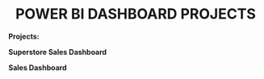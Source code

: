 <h1 align="center"><b>POWER BI DASHBOARD PROJECTS</b></h1>

**Projects:**

**Superstore Sales Dashboard**

**Sales Dashboard**

